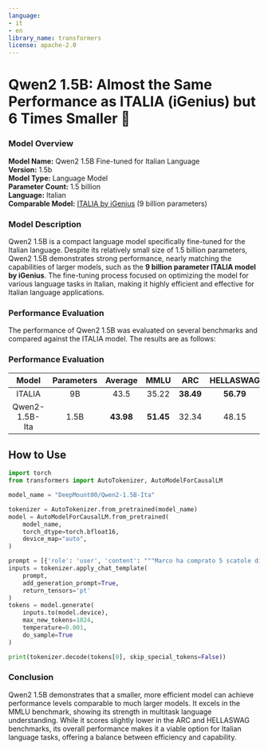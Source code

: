 ```yaml
---
language:
- it
- en
library_name: transformers
license: apache-2.0
---
```


# Qwen2 1.5B: Almost the Same Performance as ITALIA (iGenius) but 6 Times Smaller 🚀

### Model Overview

**Model Name:** Qwen2 1.5B Fine-tuned for Italian Language  
**Version:** 1.5b  
**Model Type:** Language Model  
**Parameter Count:** 1.5 billion  
**Language:** Italian  
**Comparable Model:** [ITALIA by iGenius](https://huggingface.co/iGeniusAI) (9 billion parameters)

### Model Description

Qwen2 1.5B is a compact language model specifically fine-tuned for the Italian language. Despite its relatively small size of 1.5 billion parameters, Qwen2 1.5B demonstrates strong performance, nearly matching the capabilities of larger models, such as the **9 billion parameter ITALIA model by iGenius**. The fine-tuning process focused on optimizing the model for various language tasks in Italian, making it highly efficient and effective for Italian language applications.

### Performance Evaluation

The performance of Qwen2 1.5B was evaluated on several benchmarks and compared against the ITALIA model. The results are as follows:

### Performance Evaluation

| Model      | Parameters | Average |  MMLU |  ARC  | HELLASWAG |
|:----------:|:----------:|:-------:|:-----:|:-----:|:---------:|
| ITALIA     |     9B     |  43.5   | 35.22 | **38.49** | **56.79** |
| Qwen2-1.5B-Ita |    1.5B    | **43.98** | **51.45** | 32.34 |  48.15   |


## How to Use

```python
import torch
from transformers import AutoTokenizer, AutoModelForCausalLM

model_name = "DeepMount00/Qwen2-1.5B-Ita"

tokenizer = AutoTokenizer.from_pretrained(model_name)
model = AutoModelForCausalLM.from_pretrained(
    model_name,
    torch_dtype=torch.bfloat16,
    device_map="auto",
)

prompt = [{'role': 'user', 'content': """Marco ha comprato 5 scatole di cioccolatini. Ogni scatola contiene 12 cioccolatini. Ha deciso di dare 3 cioccolatini a ciascuno dei suoi 7 amici. Quanti cioccolatini gli rimarranno dopo averli distribuiti ai suoi amici?"""}]
inputs = tokenizer.apply_chat_template(
    prompt,
    add_generation_prompt=True,
    return_tensors='pt'
)
tokens = model.generate(
    inputs.to(model.device),
    max_new_tokens=1024,
    temperature=0.001,
    do_sample=True
)

print(tokenizer.decode(tokens[0], skip_special_tokens=False))
```


### Conclusion

Qwen2 1.5B demonstrates that a smaller, more efficient model can achieve performance levels comparable to much larger models. It excels in the MMLU benchmark, showing its strength in multitask language understanding. While it scores slightly lower in the ARC and HELLASWAG benchmarks, its overall performance makes it a viable option for Italian language tasks, offering a balance between efficiency and capability.